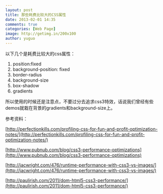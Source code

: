 ```yaml
---
layout: post
title: 那些耗费比较大的CSS属性
date: 2013-02-01 14:35
comments: true
categories: [Web Page]
image: http://getimg.in/200x100
author: yuguo
---
```

以下几个是耗费比较大的css属性：

1. position:fixed
2. background-position: fixed
3. border-radius
4. background-size
5. box-shadow
6. gradients

所以使用的时候还是注意点，不要过分去追求css3特效，话说我们曾经有些demos就栽在背景的gradients和background-size上。

参考资料：

[http://perfectionkills.com/profiling-css-for-fun-and-profit-optimization-notes/](http://perfectionkills.com/profiling-css-for-fun-and-profit-optimization-notes/)

[http://www.pubnub.com/blog/css3-performance-optimizations](http://www.pubnub.com/blog/css3-performance-optimizations)

[http://jacwright.com/476/runtime-performance-with-css3-vs-images/](http://jacwright.com/476/runtime-performance-with-css3-vs-images/)

[http://paulirish.com/2011/dom-html5-css3-performance/](http://paulirish.com/2011/dom-html5-css3-performance/)